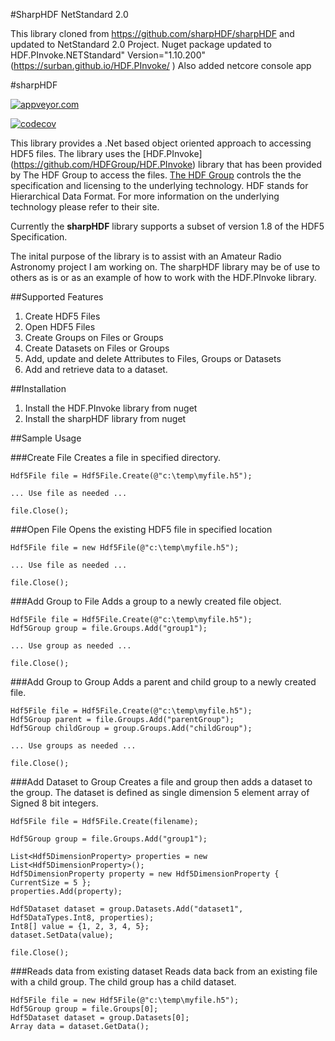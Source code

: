 #SharpHDF NetStandard 2.0

This library cloned from https://github.com/sharpHDF/sharpHDF and updated to NetStandard 2.0 Project.
Nuget package updated to HDF.PInvoke.NETStandard" Version="1.10.200" (https://surban.github.io/HDF.PInvoke/ )
Also added  netcore console app 


#sharpHDF

[![appveyor.com](https://ci.appveyor.com/api/projects/status/github/sharpHDF/sharpHDF)](https://ci.appveyor.com/api/projects/status/github/sharpHDF/sharpHDF)

[![codecov](https://codecov.io/gh/sharpHDF/sharpHDF/branch/master/graph/badge.svg)](https://codecov.io/gh/sharpHDF/sharpHDF)

This library provides a .Net based object oriented approach to accessing HDF5 files.  The library uses the [HDF.PInvoke] (https://github.com/HDFGroup/HDF.PInvoke) library that has been provided by The HDF Group to access the files.  [The HDF Group](https://www.hdfgroup.org/) controls the the specification and licensing to the underlying technology.  HDF stands for Hierarchical Data Format.  For more information on the underlying technology please refer to their site.

Currently the **sharpHDF** library supports a subset of version 1.8 of the HDF5 Specification.

The inital purpose of the library is to assist with an Amateur Radio Astronomy project I am working on.  The sharpHDF library may be of use to others as is or as an example of how to work with the HDF.PInvoke library.

##Supported Features
1. Create HDF5 Files
1. Open HDF5 Files
1. Create Groups on Files or Groups
1. Create Datasets on Files or Groups
1. Add, update and delete Attributes to Files, Groups or Datasets
1. Add and retrieve data to a dataset.


##Installation
1. Install the HDF.PInvoke library from nuget
1. Install the sharpHDF library from nuget

##Sample Usage

###Create File
Creates a file in specified directory.

    Hdf5File file = Hdf5File.Create(@"c:\temp\myfile.h5");

	... Use file as needed ...    

    file.Close();

###Open File
Opens the existing HDF5 file in specified location

    Hdf5File file = new Hdf5File(@"c:\temp\myfile.h5");

  	... Use file as needed ...   
  
    file.Close();
    
###Add Group to File
Adds a group to a newly created file object.

    Hdf5File file = Hdf5File.Create(@"c:\temp\myfile.h5");    
    Hdf5Group group = file.Groups.Add("group1");    

	... Use group as needed ...    

	file.Close();
	
###Add Group to Group
Adds a parent and child group to a newly created file.

    Hdf5File file = Hdf5File.Create(@"c:\temp\myfile.h5");    
    Hdf5Group parent = file.Groups.Add("parentGroup");    
	Hdf5Group childGroup = group.Groups.Add("childGroup");
	
	... Use groups as needed ...    

	file.Close();
	
###Add Dataset to Group
Creates a file and group then adds a dataset to the group.  The dataset is defined as single dimension 5 element array of Signed 8 bit integers.

    Hdf5File file = Hdf5File.Create(filename);

    Hdf5Group group = file.Groups.Add("group1");

    List<Hdf5DimensionProperty> properties = new List<Hdf5DimensionProperty>();
    Hdf5DimensionProperty property = new Hdf5DimensionProperty { CurrentSize = 5 };
    properties.Add(property);

    Hdf5Dataset dataset = group.Datasets.Add("dataset1", Hdf5DataTypes.Int8, properties);
    Int8[] value = {1, 2, 3, 4, 5};
    dataset.SetData(value);

    file.Close();
    
###Reads data from existing dataset
Reads data back from an existing file with a child group.  The child group has a child dataset.

    Hdf5File file = new Hdf5File(@"c:\temp\myfile.h5");
    Hdf5Group group = file.Groups[0];
    Hdf5Dataset dataset = group.Datasets[0];
    Array data = dataset.GetData();
